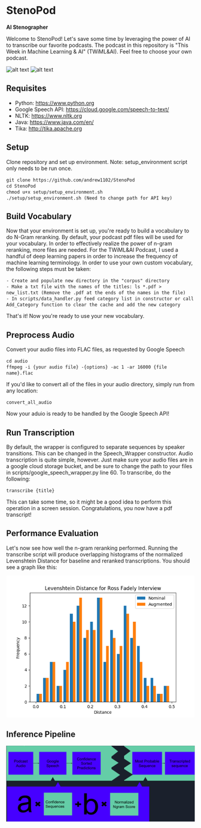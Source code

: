 # StenoPod
__AI Stenographer__ 

Welcome to StenoPod! Let's save some time by leveraging the power of AI to transcribe our favorite podcasts. The podcast in this repository is "This Week in Machine Learning & AI" (TWiML&AI). Feel free to choose your own podcast.

![alt text](https://ih1.redbubble.net/image.12551589.7724/sticker,375x360-bg,ffffff.u1.png)
![alt text](https://twimlai.com/files/2017/09/TWiML_banner_wide.png)

## Requisites
- Python: https://www.python.org
- Google Speech API: https://cloud.google.com/speech-to-text/
- NLTK: https://www.nltk.org
- Java: https://www.java.com/en/
- Tika: http://tika.apache.org

## Setup
Clone repository and set up environment. Note: setup_environment script only needs to be run once.
```
git clone https://github.com/andrew1102/StenoPod
cd StenoPod
chmod u+x setup/setup_environment.sh
./setup/setup_environment.sh (Need to change path for API key)
```
## Build Vocabulary
Now that your environment is set up, you're ready to build a vocabulary to do N-Gram reranking.
By default, your podcast pdf files will be used for your vocabulary. In order to effectively realize the power of n-gram reranking, more files are needed. For the TWiML&AI Podcast, I used a handful of deep learning papers in order to increase the frequency of machine learning terminology. In order to use your own custom vocabulary, the following steps must be taken:
```
- Create and populate new directory in the "corpus" directory
- Make a txt file with the names of the titles: ls *.pdf > new_list.txt (Remove the .pdf at the ends of the names in the file)
- In scripts/data_handler.py feed category list in constructor or call Add_Category function to clear the cache and add the new category
```
That's it! Now you're ready to use your new vocabulary.
## Preprocess Audio
Convert your audio files into FLAC files, as requested by Google Speech
```
cd audio
ffmpeg -i {your audio file} -{options} -ac 1 -ar 16000 {file name}.flac
```
If you'd like to convert all of the files in your audio directory, simply run from any location:
```
convert_all_audio
```
Now your aduio is ready to be handled by the Google Speech API!

## Run Transcription
By default, the wrapper is configured to separate sequences by speaker transitions. This can be changed in the Speech_Wrapper constructor. Audio transcription is quite simple, however. Just make sure your audio files are in a google cloud storage bucket, and be sure to change the path to your files in scripts/google_speech_wrapper.py line 60. To transcribe, do the following:
```
transcribe {title}
```
This can take some time, so it might be a good idea to perform this operation in a screen session. Congratulations, you now have a pdf transcript!

## Performance Evaluation
Let's now see how well the n-gram reranking performed. Running the transcribe script will produce overlapping histograms of the normalized Levenshtein Distance for baseline and reranked transcriptions. You should see a graph like this:

![Alt text](plots/Ross_Fadely_dists.png?raw=true "Title")

## Inference Pipeline
![Alt text](plots/inference_pipeline.png?raw=true "Title")
